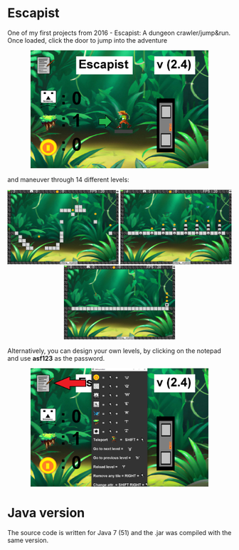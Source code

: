 # Escapist
One of my first projects from 2016 - Escapist: A dungeon crawler/jump&run. Once loaded, click the door to jump into the adventure

<p align="center">
  <img src="resources/r1.png" alt="Alt text" width="400">
</p>

and maneuver through 14 different levels:

<p align="center">
  <img src="resources/r3.png" alt="Alt text" width="250">
  <img src="resources/r4.png" alt="Alt text" width="250">
  <img src="resources/r5.png" alt="Alt text" width="250">
</p>

Alternatively, you can design your own levels, by clicking on the notepad and use **asf123** as the password.

<p align="center">
  <img src="resources/r2.png" alt="Alt text" width="400">
</p>

# Java version
The source code is written for Java 7 (51) and the .jar was compiled with the same version.
